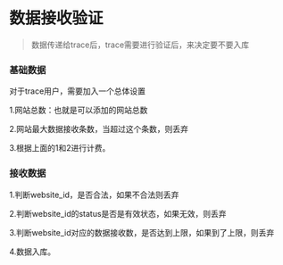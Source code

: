 数据接收验证
============

> 数据传递给trace后，trace需要进行验证后，来决定要不要入库


### 基础数据

对于trace用户，需要加入一个总体设置

1.网站总数：也就是可以添加的网站总数

2.网站最大数据接收条数，当超过这个条数，则丢弃

3.根据上面的1和2进行计费。


### 接收数据


1.判断website_id，是否合法，如果不合法则丢弃

2.判断website_id的status是否是有效状态，如果无效，则丢弃

3.判断website_id对应的数据接收数，是否达到上限，如果到了上限，则丢弃

4.数据入库。




































